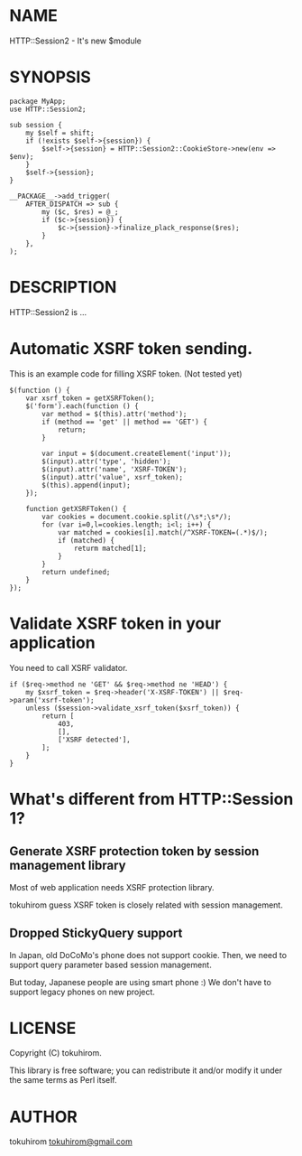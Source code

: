 
# NAME

HTTP::Session2 - It's new $module

# SYNOPSIS

    package MyApp;
    use HTTP::Session2;

    sub session {
        my $self = shift;
        if (!exists $self->{session}) {
            $self->{session} = HTTP::Session2::CookieStore->new(env => $env);
        }
        $self->{session};
    }

    __PACKAGE__->add_trigger(
        AFTER_DISPATCH => sub {
            my ($c, $res) = @_;
            if ($c->{session}) {
                $c->{session}->finalize_plack_response($res);
            }
        },
    );

# DESCRIPTION

HTTP::Session2 is ...

# Automatic XSRF token sending.

This is an example code for filling XSRF token.
(Not tested yet)

    $(function () {
        var xsrf_token = getXSRFToken();
        $('form').each(function () {
            var method = $(this).attr('method');
            if (method == 'get' || method == 'GET') {
                return;
            }

            var input = $(document.createElement('input'));
            $(input).attr('type', 'hidden');
            $(input).attr('name', 'XSRF-TOKEN');
            $(input).attr('value', xsrf_token);
            $(this).append(input);
        });

        function getXSRFToken() {
            var cookies = document.cookie.split(/\s*;\s*/);
            for (var i=0,l=cookies.length; i<l; i++) {
                var matched = cookies[i].match(/^XSRF-TOKEN=(.*)$/);
                if (matched) {
                    returm matched[1];
                }
            }
            return undefined;
        }
    });

# Validate XSRF token in your application

You need to call XSRF validator.

    if ($req->method ne 'GET' && $req->method ne 'HEAD') {
        my $xsrf_token = $req->header('X-XSRF-TOKEN') || $req->param('xsrf-token');
        unless ($session->validate_xsrf_token($xsrf_token)) {
            return [
                403,
                [],
                ['XSRF detected'],
            ];
        }
    }

# What's different from HTTP::Session 1?

## Generate XSRF protection token by session management library

Most of web application needs XSRF protection library.

tokuhirom guess XSRF token is closely related with session management.

## Dropped StickyQuery support

In Japan, old DoCoMo's phone does not support cookie.
Then, we need to support query parameter based session management.

But today, Japanese people are using smart phone :)
We don't have to support legacy phones on new project.

# LICENSE

Copyright (C) tokuhirom.

This library is free software; you can redistribute it and/or modify
it under the same terms as Perl itself.

# AUTHOR

tokuhirom <tokuhirom@gmail.com>
